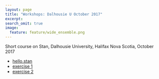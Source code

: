 ```yaml
---
layout: page
title: "Workshops: Dalhousie U October 2017"
excerpt:
search_omit: true
image:
  feature: feature/wide_ensemble.png
---
```


Short course on Stan, Dalhousie University, Halifax Nova Scotia, October 2017

- [hello.stan](/workshops/halifax2017/hello.stan)
- [exercise 1](/workshops/halifax2017/exercise_1.html)
- [exercise 2](/workshops/halifax2017/exercise_2.html)
